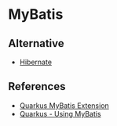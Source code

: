 # MyBatis

<!--
https://loiane.com/2011/02/comecando-com-ibatis-mybatis-annotations/
-->

## Alternative

- [Hibernate](/hibernate.md)

## References

- [Quarkus MyBatis Extension](https://github.com/quarkiverse/quarkus-mybatis)
- [Quarkus - Using MyBatis](https://quarkiverse.github.io/quarkiverse-docs/quarkus-mybatis/dev/index.html)
